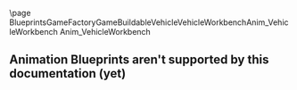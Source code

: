 \page BlueprintsGameFactoryGameBuildableVehicleVehicleWorkbenchAnim_VehicleWorkbench Anim_VehicleWorkbench
## Animation Blueprints aren't supported by this documentation (yet)
